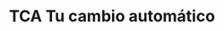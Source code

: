 ---
title: "TCA Tu cambio automático"
url: /las-rozas-de-madrid/tca-tu-cambio-automatico/
shop: Autowerkstatt
---